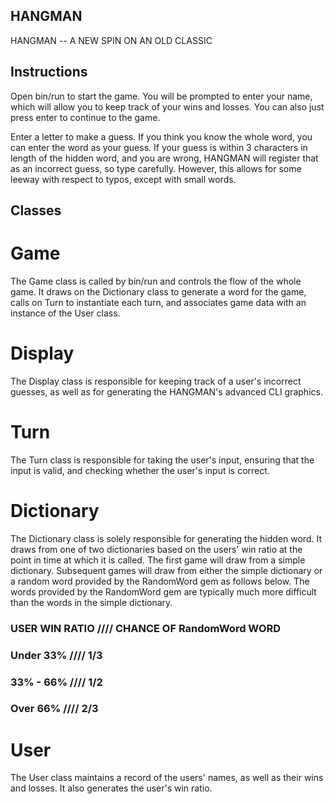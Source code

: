 ## HANGMAN ##

HANGMAN -- A NEW SPIN ON AN OLD CLASSIC

## Instructions

Open bin/run to start the game. You will be prompted to enter your name, which will allow you to keep track of your wins and losses. You can also just press enter to continue to the game.

Enter a letter to make a guess. If you think you know the whole word, you can enter the word as your guess. If your guess is within 3 characters in length of the hidden word, and you are wrong, HANGMAN will register that as an incorrect guess, so type carefully. However, this allows for some leeway with respect to typos, except with small words.

## Classes

# Game
The Game class is called by bin/run and controls the flow of the whole game. It draws on the Dictionary class to generate a word for the game, calls on Turn to instantiate each turn, and associates game data with an instance of the User class.

# Display
The Display class is responsible for keeping track of a user's incorrect guesses, as well as for generating the HANGMAN's advanced CLI graphics.

# Turn
The Turn class is responsible for taking the user's input, ensuring that the input is valid, and checking whether the user's input is correct.

# Dictionary
The Dictionary class is solely responsible for generating the hidden word. It draws from one of two dictionaries based on the users' win ratio at the point in time at which it is called. The first game will draw from a simple dictionary. Subsequent games will draw from either the simple dictionary or a random word provided by the RandomWord gem as follows below. The words provided by the RandomWord gem are typically much more difficult than the words in the simple dictionary.

###  USER WIN RATIO //// CHANCE OF RandomWord WORD
###    Under 33%    ////          1/3
###    33% - 66%    ////          1/2
###    Over 66%     ////          2/3

# User
The User class maintains a record of the users' names, as well as their wins and losses. It also generates the user's win ratio.
